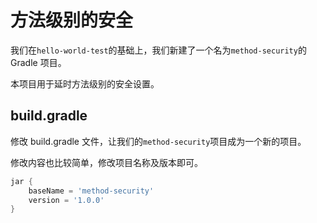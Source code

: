 # 方法级别的安全
 
我们在`hello-world-test`的基础上，我们新建了一个名为`method-security`的  Gradle 项目。

本项目用于延时方法级别的安全设置。


## build.gradle
 
 修改 build.gradle 文件，让我们的`method-security`项目成为一个新的项目。

修改内容也比较简单，修改项目名称及版本即可。

```groovy
jar {
	baseName = 'method-security'
	version = '1.0.0'
}
```
 
